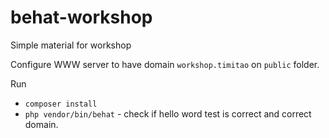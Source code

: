 # behat-workshop
Simple material for workshop

Configure WWW server to have domain ``workshop.timitao`` on ``public`` folder.

Run 

* ``composer install``
* ``php vendor/bin/behat`` - check if hello word test is correct and correct domain.

